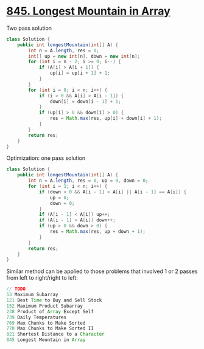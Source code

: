 # [845. Longest Mountain in Array](https://leetcode.com/problems/longest-mountain-in-array/)

Two pass solution

```java
class Solution {
    public int longestMountain(int[] A) {
        int n = A.length, res = 0;
        int[] up = new int[n], down = new int[n];
        for (int i = n - 2; i >= 0; i--) {
            if (A[i] > A[i + 1]) {
                up[i] = up[i + 1] + 1;
            }
        }
        for (int i = 0; i < n; i++) {
            if (i > 0 && A[i] > A[i - 1]) {
                down[i] = down[i - 1] + 1;
            }
            if (up[i] > 0 && down[i] > 0) {
                res = Math.max(res, up[i] + down[i] + 1);
            }
        }
        return res;
    }
}
```

Optimization: one pass solution

```java
class Solution {
    public int longestMountain(int[] A) {
        int n = A.length, res = 0, up = 0, down = 0;
        for (int i = 1; i < n; i++) {
            if (down > 0 && A[i - 1] < A[i] || A[i - 1] == A[i]) {
                up = 0;
                down = 0;
            }
            if (A[i - 1] < A[i]) up++;
            if (A[i - 1] > A[i]) down++;
            if (up > 0 && down > 0) {
                res = Math.max(res, up + down + 1);
            }
        }
        return res;
    }
}
```

Similar method can be applied to those problems that involved 1 or 2 passes from left to right/right to left:

```java
// TODO
53 Maximum Subarray
121 Best Time to Buy and Sell Stock
152 Maximum Product Subarray
238 Product of Array Except Self
739 Daily Temperatures
769 Max Chunks to Make Sorted
770 Max Chunks to Make Sorted II
821 Shortest Distance to a Character
845 Longest Mountain in Array
```
